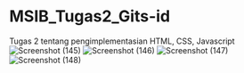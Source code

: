 # MSIB_Tugas2_Gits-id
Tugas 2 tentang pengimplementasian HTML, CSS, Javascript
![Screenshot (145)](https://github.com/rizkyrachman00/MSIB_Tugas2_Gits-id/assets/97326712/d4e9f230-9787-473a-93c9-cb242d79b2d2)
![Screenshot (146)](https://github.com/rizkyrachman00/MSIB_Tugas2_Gits-id/assets/97326712/c241c07a-bdbb-455c-bd8d-70133d9d3fbc)
![Screenshot (147)](https://github.com/rizkyrachman00/MSIB_Tugas2_Gits-id/assets/97326712/452c2a60-4216-47cb-8b3e-1c4d6cff95a3)
![Screenshot (148)](https://github.com/rizkyrachman00/MSIB_Tugas2_Gits-id/assets/97326712/7603ba26-29fe-431f-ba18-4ae779c76430)

